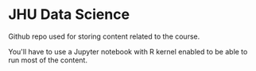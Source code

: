 # JHU Data Science

Github repo used for storing content related to the course.

You'll have to use a Jupyter notebook with R kernel enabled to be able to run most of the content.